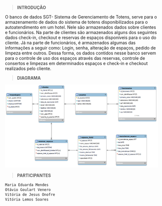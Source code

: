 > **INTRODUÇÃO**

   
O banco de dados SGT- Sistema de Gerenciamento de Totens, serve para o armazenamento de dados do sistema de totens disponibilizados para o autoatendimento em um hotel. Nele são armazenados dados sobre clientes e funcionários. Na parte de clientes são armazenados alguns dos seguintes dados check-in, checkout e reservas de espaços disponíveis para o uso do cliente. Já na parte de funcionários, é armazenados algumas das informações a seguir como: Login, senha, alteração de espaços, pedido de limpeza entre outros. Dessa forma, os dados contidos nesse banco servem para o controle de uso dos espaços através das reservas, controle de consertos e limpezas em determinados espaços e check-in e checkout realizados pelo cliente. 


> **DIAGRAMA**

   ![diagrama](https://github.com/duddaamendes/Banco_Dados_SGT/blob/7b019a6470b891866c88226627d1c550f0dd7423/SGT_Banco.png)

> **PARTICIPANTES**

    Maria Eduarda Mendes
    Otávio Goulart Venero
    Vitória de Jesus Onofre
    Vitória Lemos Soares
